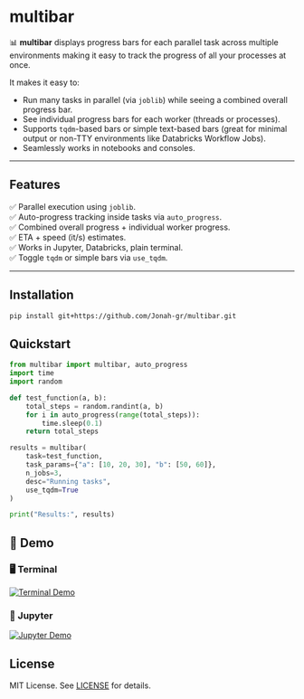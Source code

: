 # multibar

📊 **multibar** displays progress bars for each parallel task across multiple environments making it easy to track the progress of all your processes at once.

It makes it easy to:

- Run many tasks in parallel (via `joblib`) while seeing a combined overall progress bar.
- See individual progress bars for each worker (threads or processes).
- Supports `tqdm`-based bars or simple text-based bars (great for minimal output or non-TTY environments like Databricks Workflow Jobs).
- Seamlessly works in notebooks and consoles.

---

## Features

✅ Parallel execution using `joblib`.  
✅ Auto-progress tracking inside tasks via `auto_progress`.  
✅ Combined overall progress + individual worker progress.  
✅ ETA + speed (it/s) estimates.  
✅ Works in Jupyter, Databricks, plain terminal.  
✅ Toggle `tqdm` or simple bars via `use_tqdm`.  

---

## Installation

```bash
pip install git+https://github.com/Jonah-gr/multibar.git
```

## Quickstart

```python
from multibar import multibar, auto_progress
import time
import random

def test_function(a, b):
    total_steps = random.randint(a, b)
    for i in auto_progress(range(total_steps)):
        time.sleep(0.1)
    return total_steps

results = multibar(
    task=test_function,
    task_params={"a": [10, 20, 30], "b": [50, 60]},
    n_jobs=3,
    desc="Running tasks",
    use_tqdm=True
)

print("Results:", results)
```

## 🎥 Demo

### 🖥️ Terminal
[![Terminal Demo](https://i.gyazo.com/546ef3ab06362a8c13b90448822cac10.gif)](https://gyazo.com/546ef3ab06362a8c13b90448822cac10)

### 📝 Jupyter
[![Jupyter Demo](https://i.gyazo.com/2278e2748875b464274a5f4aebcc9e38.gif)](https://gyazo.com/2278e2748875b464274a5f4aebcc9e38)

## License
MIT License.
See [LICENSE](LICENSE) for details.